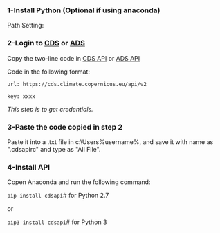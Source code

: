 ### 1-Install Python (Optional if using anaconda)

Path Setting: 

### 2-Login to [CDS](https://cds.climate.copernicus.eu/user/login) or [ADS](https://ads.atmosphere.copernicus.eu/user/login)

Copy the two-line code in [CDS API](https://cds.climate.copernicus.eu/api-how-to) or [ADS API](https://ads.atmosphere.copernicus.eu/api-how-to)

Code in the following format:

``
url: https://cds.climate.copernicus.eu/api/v2
``

``
key: xxxx
``

*This step is to get credentials.*

### 3-Paste the code copied in step 2

Paste it into a .txt file in c:\\Users\%username%\, and save it with name as ".cdsapirc" and type as "All File".

### 4-Install API

Copen Anaconda and run the following command:

``
pip install cdsapi
``# for Python 2.7

or

``
pip3 install cdsapi
``# for Python 3
